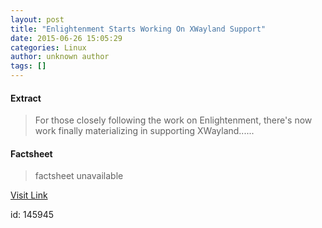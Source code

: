 ```yaml
---
layout: post
title: "Enlightenment Starts Working On XWayland Support"
date: 2015-06-26 15:05:29
categories: Linux
author: unknown author
tags: []
---
```



#### Extract
>For those closely following the work on Enlightenment, there's now work finally materializing in supporting XWayland......

#### Factsheet
>factsheet unavailable

[Visit Link](http://www.phoronix.com/scan.php?page=news_item&px=Enlightenment-XWayland)

id:  145945


